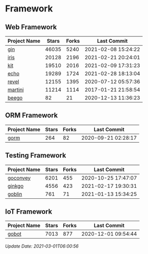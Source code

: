 # Framework

## Web Framework
| Project Name | Stars | Forks | Last Commit |
| ------------ | ----- | ----- | ----------- |
| [gin](https://github.com/gin-gonic/gin) | 46035 | 5240 | 2021-02-08 15:24:22 |
| [iris](https://github.com/kataras/iris) | 20128 | 2196 | 2021-02-21 20:24:01 |
| [kit](https://github.com/go-kit/kit) | 19510 | 2016 | 2021-02-09 17:31:23 |
| [echo](https://github.com/labstack/echo) | 19289 | 1724 | 2021-02-28 18:13:04 |
| [revel](https://github.com/revel/revel) | 12155 | 1395 | 2020-07-12 05:57:36 |
| [martini](https://github.com/go-martini/martini) | 11214 | 1114 | 2017-01-21 21:58:54 |
| [beego](https://github.com/astaxie/beego) | 82 | 21 | 2020-12-13 11:36:23 |

## ORM Framework
| Project Name | Stars | Forks | Last Commit |
| ------------ | ----- | ----- | ----------- |
| [gorm](https://github.com/jinzhu/gorm) | 264 | 82 | 2020-09-21 02:28:17 |

## Testing Framework
| Project Name | Stars | Forks | Last Commit |
| ------------ | ----- | ----- | ----------- |
| [goconvey](https://github.com/smartystreets/goconvey) | 6201 | 455 | 2020-10-25 17:47:07 |
| [ginkgo](https://github.com/onsi/ginkgo) | 4556 | 423 | 2021-02-17 19:30:31 |
| [goblin](https://github.com/franela/goblin) | 761 | 71 | 2021-01-13 15:34:25 |

## IoT Framework
| Project Name | Stars | Forks | Last Commit |
| ------------ | ----- | ----- | ----------- |
| [gobot](https://github.com/hybridgroup/gobot) | 7013 | 877 | 2020-12-01 09:54:44 |

*Update Date: 2021-03-01T06:00:56*